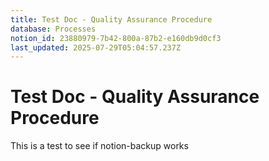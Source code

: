 ```yaml
---
title: Test Doc - Quality Assurance Procedure
database: Processes
notion_id: 23880979-7b42-800a-87b2-e160db9d0cf3
last_updated: 2025-07-29T05:04:57.237Z
---
```


# Test Doc - Quality Assurance Procedure


This is a test to see if notion-backup works

